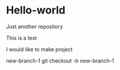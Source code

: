# Hello-world
Just another repository

This is a test
 
I would like to make project

new-branch-1
git checkout -b new-branch-1
